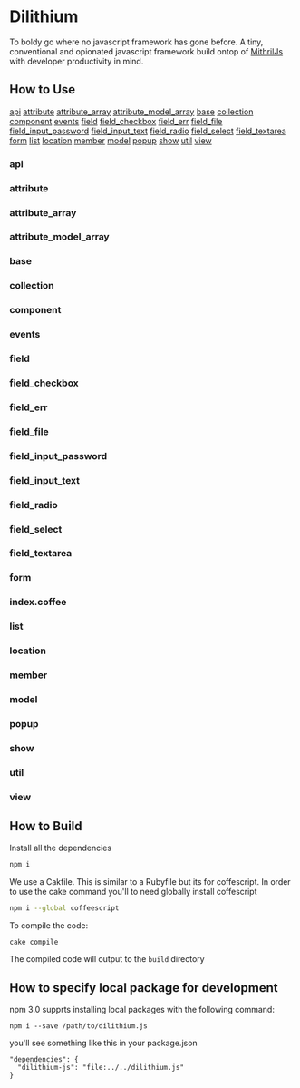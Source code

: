 # Dilithium

To boldy go where no javascript framework has gone before.
A tiny, conventional and opionated javascript framework build ontop of
[MithrilJs](https://mithril.js.org/) with developer productivity in mind.

## How to Use

[api](#api)
[attribute](#attribute)
[attribute_array](#attribute_rray)
[attribute_model_array](#attribute_model_array)
[base](#base)
[collection](#collection)
[component](#component)
[events](#events)
[field](#field)
[field_checkbox](#field_checkbox)
[field_err](#field_err)
[field_file](#field_file)
[field_input_password](#field_input_password)
[field_input_text](#field_input_text)
[field_radio](#field_radio)
[field_select](#field_select)
[field_textarea](#field_textarea)
[form](#form)
[list](#list)
[location](#location)
[member](#member)
[model](#model)
[popup](#popup)
[show](#show)
[util](#util)
[view](#view)

### api

### attribute

### attribute_array

### attribute_model_array

### base

### collection

### component

### events

### field

### field_checkbox

### field_err

### field_file

### field_input_password

### field_input_text

### field_radio

### field_select

### field_textarea

### form

### index.coffee

### list

### location

### member

### model

### popup

### show

### util

### view

## How to Build

Install all the dependencies

```sh
npm i
```

We use a Cakfile. This is similar to a Rubyfile but its for coffescript.
In order to use the cake command you'll to need globally install
coffescript

```sh
npm i --global coffeescript
```

To compile the code:
```
cake compile
```

The compiled code will output to the `build` directory


## How to specify local package for development


npm 3.0 supprts installing local packages with the following command:

```
npm i --save /path/to/dilithium.js
```

you'll see something like this in your package.json

```
"dependencies": {
  "dilithium-js": "file:../../dilithium.js"
}
```

